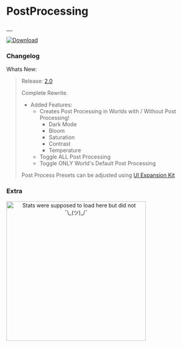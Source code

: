 # PostProcessing

<a href="https://github.com/Arion-Kun/PostProcessing/releases/latest">
      <img src="https://img.shields.io/github/v/release/arion-kun/PostProcessing?style=for-the-badge" alt="" />
</a>
<a href="https://github.com/Arion-Kun/PostProcessing/releases/">
      <img src="https://img.shields.io/github/downloads/arion-kun/PostProcessing/total?label=Total%20Downloads&style=for-the-badge" alt="" />
</a>
<a href="https://github.com/Arion-Kun/PostProcessing/releases/latest">
      <img src="https://img.shields.io/github/downloads/arion-kun/PostProcessing/latest/total?label=Latest%20Version%20Downloads&style=for-the-badge" alt="" />
</a>
<a href="https://github.com/Arion-Kun/PostProcessing/stargazers">
      <img src="https://img.shields.io/github/stars/Arion-Kun/PostProcessing?style=for-the-badge" alt="" />
</a>
<a href="https://github.com/Arion-Kun/PostProcessing/raw/master/LICENSE">
      <img src="https://img.shields.io/github/license/arion-kun/PostProcessing?color=blue&style=for-the-badge" alt="" />
</a>

[![Download](https://img.shields.io/badge/%20-Download-blue?style=for-the-badge&logo=appveyor)](https://github.com/Arion-Kun/PostProcessing/releases/latest)
### Changelog
Whats New:
> Release: [2.0](https://github.com/Arion-Kun/PostProcessing/releases/tag/2.0)
>
> Complete Rewrite.
>
> * Added Features:
>   * Creates Post Processing in Worlds with / Without Post Processing!
>     * Dark Mode
>     * Bloom
>     * Saturation
>     * Contrast
>     * Temperature
>   * Toggle ALL Post Processing
>   * Toggle ONLY World's Default Post Processing
>
> Post Process Presets can be adjusted using [UI Expansion Kit](https://github.com/knah/VRCMods/tree/master/UIExpansionKit)

### Extra
  <p align=center>
    <a href="https://youtu.be/K7XHy8nppf4">
      <img align="left" width="365" src="https://github-readme-stats.vercel.app/api?username=Arion-Kun&show_icons=true&include_all_commits=true&show_icons=true&title_color=fff&icon_color=303030&text_color=fff&bg_color=303030&hide_border=false" alt="Stats were supposed to load here but did not ¯\_(ツ)_/¯" />
    </a>
  </p>
